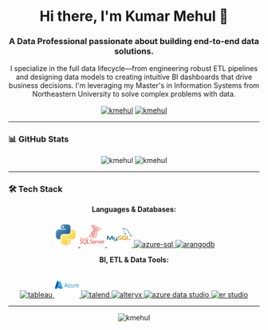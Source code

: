 <h1 align="center">Hi there, I'm Kumar Mehul 👋</h1>
<h3 align="center">A Data Professional passionate about building end-to-end data solutions.</h3>

<p align="center">
  I specialize in the full data lifecycle—from engineering robust ETL pipelines and designing data models to creating intuitive BI dashboards that drive business decisions. I'm leveraging my Master's in Information Systems from Northeastern University to solve complex problems with data.
</p>

<p align="center">
  <a href="https://www.linkedin.com/in/kmehul992/" target="blank"><img align="center" src="https://img.shields.io/badge/LinkedIn-0077B5?style=for-the-badge&logo=linkedin&logoColor=white" alt="kmehul" /></a>
  <a href="mailto:kumar-mehul@outlook.com" target="blank"><img align="center" src="https://img.shields.io/badge/Email-0078D4?style=for-the-badge&logo=microsoft-outlook&logoColor=white" alt="kmehul" /></a>
</p>

---

<h3 align="left">📊 GitHub Stats</h3>
<p align="center">
  <img align="center" src="https://github-readme-stats.vercel.app/api?username=kmehul&show_icons=true&locale=en&theme=tokyonight" alt="kmehul" />
  <img align="center" src="https://github-readme-stats.vercel.app/api/top-langs?username=kmehul&layout=compact&locale=en&theme=tokyonight&hide=jupyter%20notebook" alt="kmehul" />
</p>

---

<h3 align="left">🛠️ Tech Stack</h3>

<p align="center"> 
  <strong>Languages & Databases:</strong><br/><br/>
  <a href="https://www.python.org" target="_blank" rel="noreferrer"> <img src="https://raw.githubusercontent.com/devicons/devicon/master/icons/python/python-original.svg" alt="python" width="50" height="50"/> </a> 
  <a href="https://learn.microsoft.com/en-us/sql/t-sql/" target="_blank" rel="noreferrer"> <img src="https://raw.githubusercontent.com/devicons/devicon/master/icons/microsoftsqlserver/microsoftsqlserver-plain-wordmark.svg" alt="t-sql" width="50" height="50"/> </a> 
  <a href="https://www.mysql.com/" target="_blank" rel="noreferrer"> <img src="https://raw.githubusercontent.com/devicons/devicon/master/icons/mysql/mysql-original-wordmark.svg" alt="mysql" width="50" height="50"/> </a> 
  <a href="https://azure.microsoft.com/en-us/products/azure-sql/" target="_blank" rel="noreferrer"> <img src="https://www.svgrepo.com/show/373449/azure-sql-database.svg" alt="azure-sql" width="50" height="50"/> </a> 
  <a href="https://www.arangodb.com/" target="_blank" rel="noreferrer"> <img src="https://raw.githubusercontent.com/devicons/devicon/master/icons/arangodb/arangodb-original-wordmark.svg" alt="arangodb" width="50" height="50"/> </a> 
</p>

<p align="center">
  <strong>BI, ETL & Data Tools:</strong><br/><br/>
  <a href="https://www.tableau.com/" target="_blank" rel="noreferrer"> <img src="https://cdn.worldvectorlogo.com/logos/tableau-software.svg" alt="tableau" width="50" height="50"/> </a> 
  <a href="https://azure.microsoft.com/en-us/products/data-factory/" target="_blank" rel="noreferrer"> <img src="https://raw.githubusercontent.com/devicons/devicon/master/icons/azure/azure-original-wordmark.svg" alt="azure" width="50" height="50"/> </a> 
  <a href="https://www.talend.com/" target="_blank" rel="noreferrer"> <img src="https://cdn.worldvectorlogo.com/logos/talend.svg" alt="talend" width="50" height="50"/> </a> 
  <a href="https://www.alteryx.com/" target="_blank" rel="noreferrer"> <img src="https://cdn.worldvectorlogo.com/logos/alteryx.svg" alt="alteryx" width="50" height="50"/> </a> 
  <a href="https://learn.microsoft.com/en-us/sql/azure-data-studio/what-is-azure-data-studio" target="_blank" rel="noreferrer"> <img src="https://user-images.githubusercontent.com/43387803/151322239-4c5f9508-2c26-444a-9528-98a301a6134a.png" alt="azure data studio" width="50" height="50"/> </a> 
  <a href="https://www.idera.com/er-studio-data-architect-software" target="_blank" rel="noreferrer"> <img src="https://img.shields.io/badge/ER/Studio-1E1E1E?style=for-the-badge&logo=Idera&logoColor=white" alt="er studio"/> </a>
</p>

---

<p align="center">
  <img src="https://komarev.com/ghpvc/?username=kmehul&label=Profile%20Visitors&color=blueviolet" alt="kmehul" />
</p>
